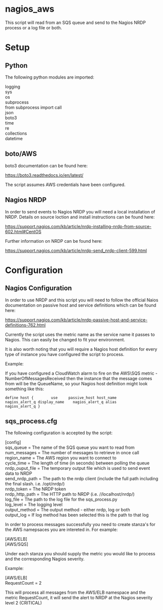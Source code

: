 # nagios_aws

This script will read from an SQS queue and send to the Nagios NRDP process or a log file or both.

# Setup

## Python

The following python modules are imported:

logging  
sys  
os  
subprocess  
from subprocess import call  
json  
boto3  
time  
re  
collections  
datetime  

## boto/AWS

boto3 documentation can be found here:

https://boto3.readthedocs.io/en/latest/

The script assumes AWS credentials have been configured.

## Nagios NRDP

In order to send events to Nagios NRDP you will need a local installation of NRDP. Details on source loction and install instructions can be found here:

https://support.nagios.com/kb/article/nrdp-installing-nrdp-from-source-602.html#CentOS

Further information on NRDP can be found here:

https://support.nagios.com/kb/article/nrdp-send_nrdp-client-599.html

# Configuration

## Nagios Configuration

In order to use NRDP and this script you will need to follow the official Naios documentation on passive host and service definitions which can be found here:

https://support.nagios.com/kb/article/nrdp-passive-host-and-service-definitions-762.html

Currently the script uses the metric name as the service name it passes to Nagios. This can easily be changed to fit your environment.

It is also worth noting that you will require a Nagios host definition for every type of instance you have configured the script to process.

Example:

If you have configured a CloudWatch alarm to fire on the AWS\SQS metric - NumberOfMessagesReceived then the instance that the message comes from will be the QueueName, so your Nagios host definition might look something like this:

``
define host {
        use     passive_host
        host_name       nagios_alert_q
        display_name    nagios_alert_q
        alias           nagios_alert_q
}
``

## sqs_process.cfg

The following configuration is accepted by the script:

[config]  
sqs_queue = The name of the SQS queue you want to read from  
num_messages = The number of messages to retrieve in once call  
region_name = The AWS region you want to connect to  
cycle_time = The length of time (in seconds) between polling the queue  
nrdp_ouput_file = The temporary output file which is used to send event data to NRDP  
send_nrdp_path = The path to the nrdp client (include the full path including the final slash. i.e. /opt/nrdp/)  
nrdp_token = The NRDP token  
nrdp_http_path = The HTTP path to NRDP (i.e. //localhost/nrdp/)  
log_file = The path to the log file for the sqs_process.py   
log_level = The logging level  
output_method = The output method - either nrdp, log or both  
output_log = If log method has been selected this is the path to that log  


In order to process messages successfully you need to create stanza's for the AWS namepsaces you are intereted in. For example:  

[AWS/ELB]  
[AWS/SQS]  

Under each stanza you should supply the metric you would like to process and the corresponding Nagios severity.  

Example:  

[AWS/ELB]  
RequestCount = 2  

This will process all messages from the AWS/ELB namespace and the metric RequestCount, it will send the alert to NRDP at the Nagios severity level 2 (CRITICAL)
